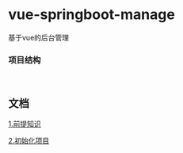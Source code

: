 # vue-springboot-manage

基于vue的后台管理

### 项目结构

```


```


## 文档

[1.前提知识](./doc/前提知识.md)

[2.初始化项目](./doc/初始化项目.md)

[]()